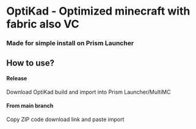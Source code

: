 # OptiKad - Optimized minecraft with fabric also VC
### Made for simple install on Prism Launcher

## How to use?
#### Release
Download OptiKad build and import into Prism Launcher/MultiMC
#### From main branch
Copy ZIP code download link and paste import

